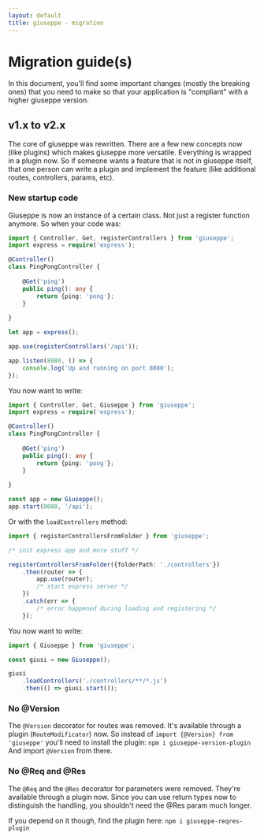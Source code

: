 ```yaml
---
layout: default
title: giuseppe - migration
---
```

# Migration guide(s)

In this document, you'll find some important changes (mostly the breaking ones) that you need to make
so that your application is "compliant" with a higher giuseppe version.

## v1.x to v2.x

The core of giuseppe was rewritten. There are a few new concepts now (like plugins) which makes giuseppe
more versatile. Everything is wrapped in a plugin now. So if someone wants a feature that is not in giuseppe
itself, that one person can write a plugin and implement the feature (like additional routes, controllers, params, etc).

### New startup code

Giuseppe is now an instance of a certain class. Not just a register function anymore.
So when your code was:

```typescript
import { Controller, Get, registerControllers } from 'giuseppe';
import express = require('express');

@Controller()
class PingPongController {
    
    @Get('ping')
    public ping(): any {
        return {ping: 'pong'};
    }
    
}

let app = express();

app.use(registerControllers('/api'));

app.listen(8080, () => {
    console.log('Up and running on port 8080');
});
```

You now want to write:

```typescript
import { Controller, Get, Giuseppe } from 'giuseppe';
import express = require('express');

@Controller()
class PingPongController {
    
    @Get('ping')
    public ping(): any {
        return {ping: 'pong'};
    }
    
}

const app = new Giuseppe();
app.start(8080, '/api');
```

Or with the `loadControllers` method:

```typescript
import { registerControllersFromFolder } from 'giuseppe';

/* init express app and more stuff */

registerControllersFromFolder({folderPath: './controllers'})
    .then(router => {
        app.use(router);
        /* start express server */
    })
    .catch(err => {
        /* error happened during loading and registering */
    });
```

You now want to write:

```typescript
import { Giuseppe } from 'giuseppe';

const giusi = new Giuseppe();

giusi
    .loadControllers('./controllers/**/*.js')
    .then(() => giusi.start());
```

### No @Version

The `@Version` decorator for routes was removed. It's available through a plugin (`RouteModificator`) now.
So instead of `import {@Version} from 'giuseppe'` you'll need to install the plugin: `npm i giuseppe-version-plugin`
And import `@Version` from there.

### No @Req and @Res

The `@Req` and the `@Res` decorator for parameters were removed. They're available through a plugin now.
Since you can use return types now to distinguish the handling, you shouldn't need the @Res param much longer.

If you depend on it though, find the plugin here: `npm i giuseppe-reqres-plugin`
